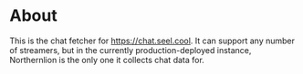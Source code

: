 # About

This is the chat fetcher for https://chat.seel.cool. It can support any number of streamers, but in the currently production-deployed instance, Northernlion is the only one it collects chat data for.
